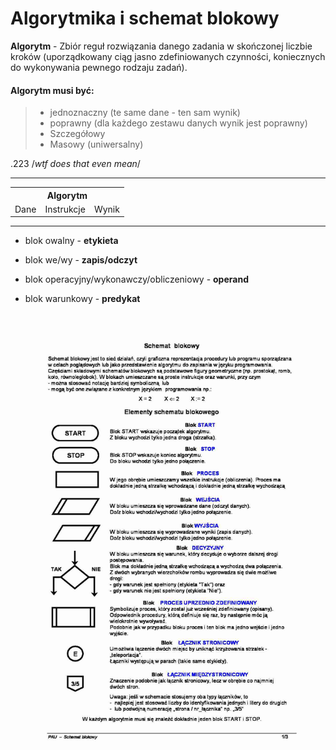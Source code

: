 # Algorytmika i schemat blokowy
 **Algorytm** - Zbiór reguł rozwiązania danego zadania w skończonej liczbie kroków (uporządkowany ciąg jasno zdefiniowanych czynności, koniecznych do wykonywania pewnego rodzaju zadań).

#### Algorytm musi być:

> -   jednoznaczny (te same dane - ten sam wynik)
> -   poprawny (dla każdego zestawu danych wynik jest poprawny)
> -   Szczegółowy
> -   Masowy (uniwersalny)

.223 /_wtf does that even mean_/

* * *

<center>
<table>
  <tr>
    <th colspan="3"><center>Algorytm</center></th>
  </tr>
  <tr>
    <td> Dane </td><td> Instrukcje </td><td> Wynik </td>
  </tr>
</table>
</center>

* * *

-   blok owalny - **etykieta**

-   blok we/wy - **zapis/odczyt**

-   blok operacyjny/wykonawczy/obliczeniowy - **operand**

-   blok warunkowy - **predykat**

![Elementy schematu blokowego](media/Elementy_schematu_blokowego.jpg)
